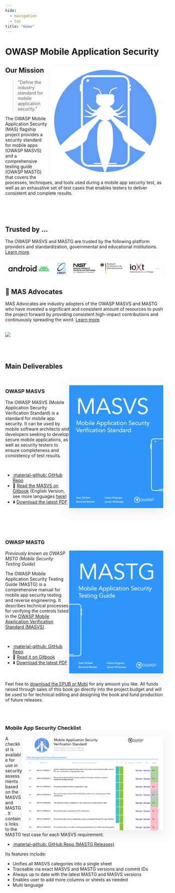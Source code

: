 ```yaml
---
hide:
  - navigation
  - toc
title: "Home"
---
```

# OWASP Mobile Application Security

<img align="right" style="padding: 10px;" width="350px" src="assets/logo_circle.png" />

## Our Mission

> "Define the industry standard for mobile application security."

The OWASP Mobile Application Security (MAS) flagship project provides a security standard for mobile apps (OWASP MASVS) and a comprehensive testing guide (OWASP MASTG) that covers the processes, techniques, and tools used during a mobile app security test, as well as an exhaustive set of test cases that enables testers to deliver consistent and complete results.

<br><br><br>

## Trusted by ...

The OWASP MASVS and MASTG are trusted by the following platform providers and standardization, governmental and educational institutions. [Learn more](https://github.com/OWASP/owasp-mstg/blob/master/Document/0x02b-MASVS-MASTG-Adoption.md).

<a href="https://github.com/OWASP/owasp-mstg/blob/master/Document/0x02b-MASVS-MASTG-Adoption.md">
<img src="assets/trusted-by-logos.png"/>
</a>

<br>

## 🥇 MAS Advocates

MAS Advocates are industry adopters of the OWASP MASVS and MASTG who have invested a significant and consistent amount of resources to push the project forward by providing consistent high-impact contributions and continuously spreading the word. [Learn more](https://github.com/OWASP/owasp-mstg/blob/master/Document/0x02c-Acknowledgements.md#our-mastg-advocates).

<br>

<a href="https://github.com/OWASP/owasp-mstg/blob/master/Document/0x02c-Acknowledgements.md#our-mastg-advocates">
<img src="https://github.com/OWASP/owasp-mstg/blob/master/Document/Images/Other/nowsecure-logo.png" width="200px;" />
</a>

<br><br>

## Main Deliverables

<br>

<a href="https://github.com/OWASP/owasp-masvs/discussions/categories/big-masvs-refactoring"><img align="right" style="box-shadow: rgba(149, 157, 165, 0.2) 0px 8px 24px;" width="300px" src="assets/masvs_cover.png"></a>

### OWASP MASVS

The OWASP MASVS (Mobile Application Security Verification Standard) is a standard for mobile app security. It can be used by mobile software architects and developers seeking to develop secure mobile applications, as well as security testers to ensure completeness and consistency of test results.

<br>

- <a href="https://github.com/OWASP/owasp-masvs/">:material-github: GitHub Repo</a>
- 📖 [Read the MASVS on Gitbook](https://mobile-security.gitbook.io/masvs/) (English Version, see more languages [here](https://github.com/OWASP/owasp-masvs#masvs-translations))
- ⬇️ [Download the latest PDF](https://github.com/OWASP/owasp-masvs/releases/latest)

<br><br><br><br>

### OWASP MASTG

<img align="right" style="box-shadow: rgba(149, 157, 165, 0.2) 0px 8px 24px;" width="300px" src="assets/mastg_cover.png" />

_Previously known as OWASP MSTG (Mobile Security Testing Guide)_

The OWASP Mobile Application Security Testing Guide (MASTG) is a comprehensive manual for mobile app security testing and reverse engineering. It describes technical processes for verifying the controls listed in the [OWASP Mobile Application Verification Standard (MASVS)](https://github.com/OWASP/owasp-masvs).

<br>

- <a href="https://github.com/OWASP/owasp-mstg/">:material-github: GitHub Repo</a>
- 📖 [Read it on Gitbook](https://mobile-security.gitbook.io/mobile-security-testing-guide/)
- ⬇️ [Download the latest PDF](https://github.com/OWASP/owasp-mstg/releases/latest)

<br>

Feel free to [download the EPUB or Mobi](https://leanpub.com/mobile-security-testing-guide) for any amount you like. All funds raised through sales of this book go directly into the project budget and will be used to for technical editing and designing the book and fund production of future releases.

<br><br>

### Mobile App Security Checklist

<img align="right" style="box-shadow: rgba(149, 157, 165, 0.2) 0px 8px 24px;" width="450px" src="assets/checklist_en_filled.png" />

A checklist is available for use in security assessments based on the MASVS and MASTG. It contains links to the MASTG test case for each MASVS requirement.

- <a href="https://github.com/OWASP/owasp-mstg/releases/latest">:material-github: GitHub Repo (MASTG Releases)</a>

Its features include:

- Unifies all MASVS categories into a single sheet
- Traceable via exact MASVS and MASTG versions and commit IDs
- Always up to date with the latest MASTG and MASVS versions
- Enables user to add more columns or sheets as needed
- Multi language

<br><br>
